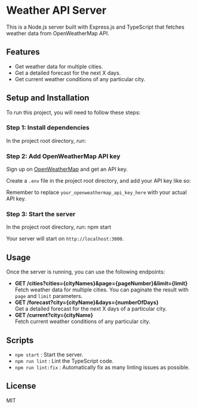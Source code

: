 # Weather API Server

This is a Node.js server built with Express.js and TypeScript that fetches weather data from OpenWeatherMap API.

## Features

- Get weather data for multiple cities.
- Get a detailed forecast for the next X days.
- Get current weather conditions of any particular city.

## Setup and Installation

To run this project, you will need to follow these steps:

### Step 1: Install dependencies

In the project root directory, run:

### Step 2: Add OpenWeatherMap API key

Sign up on [OpenWeatherMap](https://openweathermap.org/) and get an API key.

Create a `.env` file in the project root directory, and add your API key like so:

Remember to replace `your_openweathermap_api_key_here` with your actual API key.

### Step 3: Start the server

In the project root directory, run: npm start

Your server will start on `http://localhost:3000`.

## Usage

Once the server is running, you can use the following endpoints:

- **GET /cities?cities={cityNames}&page={pageNumber}&limit={limit}**  
  Fetch weather data for multiple cities. You can paginate the result with `page` and `limit` parameters.
- **GET /forecast?city={cityName}&days={numberOfDays}**  
  Get a detailed forecast for the next X days of a particular city.
- **GET /current?city={cityName}**  
  Fetch current weather conditions of any particular city.

## Scripts

- `npm start` : Start the server.
- `npm run lint` : Lint the TypeScript code.
- `npm run lint:fix` : Automatically fix as many linting issues as possible.

## License

MIT
